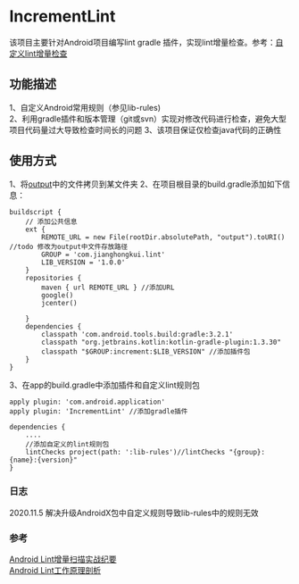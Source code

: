 # IncrementLint
该项目主要针对Android项目编写lint gradle 插件，实现lint增量检查。参考：[自定义lint增量检查](https://www.jianshu.com/p/98b8b7d6fed3)

## 功能描述

1、自定义Android常用规则（参见lib-rules)  
2、利用gradle插件和版本管理（git或svn）实现对修改代码进行检查，避免大型项目代码量过大导致检查时间长的问题
3、该项目保证仅检查java代码的正确性

## 使用方式
1、将[output](https://github.com/tianwailaike61/IncrementLint/output)中的文件拷贝到某文件夹
2、在项目根目录的build.gradle添加如下信息：
```
buildscript {
	// 添加公共信息
    ext {
        REMOTE_URL = new File(rootDir.absolutePath, "output").toURI() //todo 修改为output中文件存放路径
        GROUP = 'com.jianghongkui.lint'
        LIB_VERSION = '1.0.0'
    }
    repositories {
        maven { url REMOTE_URL } //添加URL
        google()
        jcenter()

    }
    dependencies {
        classpath 'com.android.tools.build:gradle:3.2.1'
        classpath "org.jetbrains.kotlin:kotlin-gradle-plugin:1.3.30"
        classpath "$GROUP:increment:$LIB_VERSION" //添加插件包
    }
}

```
3、在app的build.gradle中添加插件和自定义lint规则包

```
apply plugin: 'com.android.application'
apply plugin: 'IncrementLint' //添加gradle插件

dependencies {
    ....
    //添加自定义的lint规则包
    lintChecks project(path: ':lib-rules')//lintChecks "{group}:{name}:{version}"
}
```
### 日志
2020.11.5
  解决升级AndroidX包中自定义规则导致lib-rules中的规则无效

### 参考  
[Android Lint增量扫描实战纪要](https://www.jianshu.com/p/4833a79e9396)  
[Android Lint工作原理剖析](http://www.androidchina.net/5106.html)

